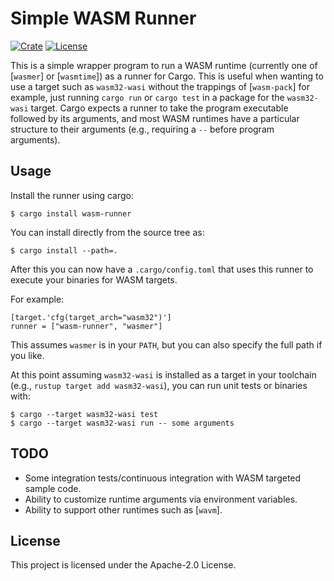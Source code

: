 # Simple WASM Runner

[![Crate](https://img.shields.io/crates/v/wasm-runner.svg)](https://crates.io/crates/wasm-runner)
[![License](https://img.shields.io/hexpm/l/plug.svg)](https://github.com/almann/wasm-runner/blob/main/LICENSE)

This is a simple wrapper program to run a WASM runtime (currently one of [`wasmer`] or [`wasmtime`]) as a runner for
Cargo.  This is useful when wanting to use a target such as `wasm32-wasi` without the trappings of [`wasm-pack`]
for example, just running `cargo run` or `cargo test` in a package for the `wasm32-wasi` target.  Cargo expects a
runner to take the program executable followed by its arguments, and most WASM runtimes have a particular
structure to their arguments (e.g., requiring a `--` before program arguments).

## Usage

Install the runner using cargo:
```
$ cargo install wasm-runner
```

You can install directly from the source tree as:
```
$ cargo install --path=.
```

After this you can now have a `.cargo/config.toml` that uses this runner to execute your binaries for WASM targets.

For example:
```
[target.'cfg(target_arch="wasm32")']
runner = ["wasm-runner", "wasmer"]
```

This assumes `wasmer` is in your `PATH`, but you can also specify the full path if you like.

At this point assuming `wasm32-wasi` is installed as a target in your toolchain (e.g., `rustup target add wasm32-wasi`),
you can run unit tests or binaries with:
```
$ cargo --target wasm32-wasi test
$ cargo --target wasm32-wasi run -- some arguments
```

## TODO

* Some integration tests/continuous integration with WASM targeted sample code.
* Ability to customize runtime arguments via environment variables.
* Ability to support other runtimes such as [`wavm`].

## License

This project is licensed under the Apache-2.0 License.

[wasmer]: https://wasmer.io/
[wasmtime]: https://wasmtime.dev/
[wasm-pack]: https://github.com/rustwasm/wasm-pack
[wavm]: https://wavm.github.io/